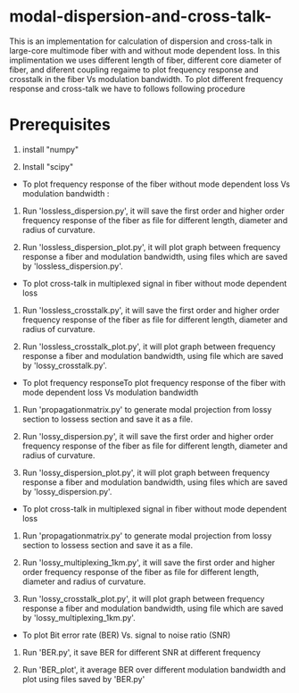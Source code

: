 # modal-dispersion-and-cross-talk-
This is an implementation for calculation of dispersion and cross-talk
in large-core multimode fiber with and without mode dependent loss. In
this implimentation we uses different length of fiber, different core
diameter of fiber, and diferent coupling regaime to plot frequency
response and crosstalk in the fiber Vs modulation bandwidth.
To plot different frequency response and cross-talk we have to follows following procedure
# Prerequisites
1. install "numpy"

2. Install "scipy"

- To plot frequency response of the fiber without mode dependent loss
Vs modulation bandwidth :

1.  Run 'lossless_dispersion.py', it will save the first order and
higher order frequency response of the fiber as file for different
length, diameter and radius of curvature.

2. Run 'lossless_dispersion_plot.py', it will plot graph between
frequency response a fiber and modulation bandwidth, using files which
are saved by 'lossless_dispersion.py'.

- To plot cross-talk in multiplexed signal in fiber without mode dependent loss

1. Run 'lossless_crosstalk.py', it will save the first order and
higher order frequency response of the fiber as file for different
length, diameter and radius of curvature.

2.  Run 'lossless_crosstalk_plot.py', it will plot graph between
frequency response a fiber and modulation bandwidth, using file which
are saved by 'lossy_crosstalk.py'.

- To plot frequency responseTo plot frequency response of the fiber
with mode dependent loss Vs modulation bandwidth

 1. Run 'propagationmatrix.py' to generate modal projection from lossy
section to lossess section and save it as a file.

2. Run 'lossy_dispersion.py', it will save the first order and higher
order frequency response of the fiber as file for different length,
diameter and radius of curvature.

3.  Run 'lossy_dispersion_plot.py', it will plot graph between
frequency response a fiber and modulation bandwidth, using files which
are saved by 'lossy_dispersion.py'.

- To plot cross-talk in multiplexed signal in fiber without mode dependent loss

1. Run 'propagationmatrix.py' to generate modal projection from lossy
section to lossess section and save it as a file.

2. Run 'lossy_multiplexing_1km.py', it will save the first order and
higher order frequency response of the fiber as file for different
length, diameter and radius of curvature.

3.  Run 'lossy_crosstalk_plot.py', it will plot graph between
frequency response a fiber and modulation bandwidth, using file which
are saved by 'lossy_multiplexing_1km.py'.

- To plot Bit error rate (BER) Vs. signal to noise ratio (SNR)

1. Run 'BER.py', it save BER for different SNR at different frequency

2.  Run 'BER_plot', it average BER over different modulation bandwidth
and plot using files saved by 'BER.py'





